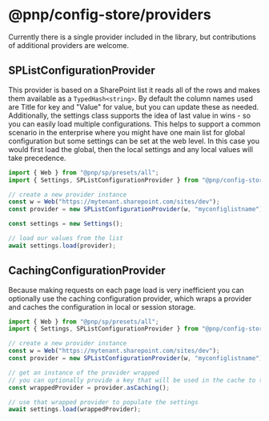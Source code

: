 # @pnp/config-store/providers

Currently there is a single provider included in the library, but contributions of additional providers are welcome.

## SPListConfigurationProvider

This provider is based on a SharePoint list it reads all of the rows and makes them available as a `TypedHash<string>`. By default the column names used are Title for key and "Value" for value, but you can update these as needed. Additionally, the settings class supports the idea of last value in wins - so you can easily load multiple configurations. This helps to support a common scenario in the enterprise where you might have one main list for global configuration but some settings can be set at the web level. In this case you would first load the global, then the local settings and any local values will take precedence.

```TypeScript
import { Web } from "@pnp/sp/presets/all";
import { Settings, SPListConfigurationProvider } from "@pnp/config-store";

// create a new provider instance
const w = Web("https://mytenant.sharepoint.com/sites/dev");
const provider = new SPListConfigurationProvider(w, "myconfiglistname");

const settings = new Settings();

// load our values from the list
await settings.load(provider);
```

## CachingConfigurationProvider

Because making requests on each page load is very inefficient you can optionally use the caching configuration provider, which wraps a
provider and caches the configuration in local or session storage.

```TypeScript
import { Web } from "@pnp/sp/presets/all";
import { Settings, SPListConfigurationProvider } from "@pnp/config-store";

// create a new provider instance
const w = Web("https://mytenant.sharepoint.com/sites/dev");
const provider = new SPListConfigurationProvider(w, "myconfiglistname");

// get an instance of the provider wrapped
// you can optionally provide a key that will be used in the cache to the asCaching method
const wrappedProvider = provider.asCaching();

// use that wrapped provider to populate the settings
await settings.load(wrappedProvider);
```
